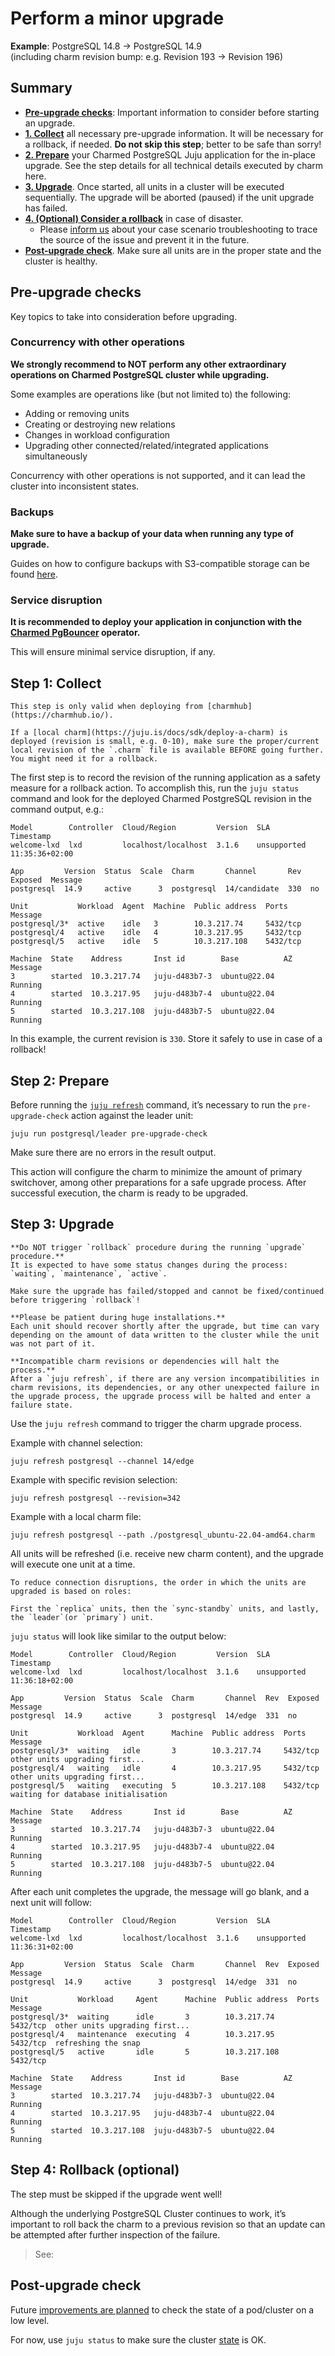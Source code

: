 # Perform a minor upgrade

**Example**: PostgreSQL 14.8 -> PostgreSQL 14.9<br/>
(including charm revision bump: e.g. Revision 193 -> Revision 196)

## Summary

- [**Pre-upgrade checks**](#pre-upgrade-checks): Important information to consider before starting an upgrade.
- [**1. Collect**](#step-1-collect) all necessary pre-upgrade information. It will be necessary for a rollback, if needed. **Do not skip this step**; better to be safe than sorry!
- [**2. Prepare**](#step-2-prepare) your Charmed PostgreSQL Juju application for the in-place upgrade. See the step details for all technical details executed by charm here.
- [**3. Upgrade**](#step-3-upgrade). Once started, all units in a cluster will be executed sequentially. The upgrade will be aborted (paused) if the unit upgrade has failed.
- [**4. (Optional) Consider a rollback**](#step-4-rollback-optional) in case of disaster. 
    - Please [inform us](/reference/contacts) about your case scenario troubleshooting to trace the source of the issue and prevent it in the future.
- [**Post-upgrade check**](#post-upgrade-check). Make sure all units are in the proper state and the cluster is healthy.

## Pre-upgrade checks

Key topics to take into consideration before upgrading.

### Concurrency with other operations
**We strongly recommend to NOT perform any other extraordinary operations on Charmed PostgreSQL cluster while upgrading.** 

Some examples are operations like (but not limited to) the following:

* Adding or removing units
* Creating or destroying new relations
* Changes in workload configuration
* Upgrading other connected/related/integrated applications simultaneously

Concurrency with other operations is not supported, and it can lead the cluster into inconsistent states.

### Backups
**Make sure to have a backup of your data when running any type of upgrade.**

Guides on how to configure backups with S3-compatible storage can be found [here](/how-to/back-up-and-restore/create-a-backup).

### Service disruption
**It is recommended to deploy your application in conjunction with the [Charmed PgBouncer](https://charmhub.io/pgbouncer) operator.** 

This will ensure minimal service disruption, if any.

## Step 1: Collect

```{note}
This step is only valid when deploying from [charmhub](https://charmhub.io/). 

If a [local charm](https://juju.is/docs/sdk/deploy-a-charm) is deployed (revision is small, e.g. 0-10), make sure the proper/current local revision of the `.charm` file is available BEFORE going further. You might need it for a rollback.
```

The first step is to record the revision of the running application as a safety measure for a rollback action. To accomplish this, run the `juju status` command and look for the deployed Charmed PostgreSQL revision in the command output, e.g.:

```text
Model        Controller  Cloud/Region         Version  SLA          Timestamp
welcome-lxd  lxd         localhost/localhost  3.1.6    unsupported  11:35:36+02:00

App         Version  Status  Scale  Charm       Channel       Rev  Exposed  Message
postgresql  14.9     active      3  postgresql  14/candidate  330  no       

Unit           Workload  Agent  Machine  Public address  Ports     Message
postgresql/3*  active    idle   3        10.3.217.74     5432/tcp  
postgresql/4   active    idle   4        10.3.217.95     5432/tcp  
postgresql/5   active    idle   5        10.3.217.108    5432/tcp  

Machine  State    Address       Inst id        Base          AZ  Message
3        started  10.3.217.74   juju-d483b7-3  ubuntu@22.04      Running
4        started  10.3.217.95   juju-d483b7-4  ubuntu@22.04      Running
5        started  10.3.217.108  juju-d483b7-5  ubuntu@22.04      Running
```

In this example, the current revision is `330`. Store it safely to use in case of a rollback!

## Step 2: Prepare

Before running the [`juju refresh`](https://juju.is/docs/juju/juju-refresh) command, it’s necessary to run the `pre-upgrade-check` action against the leader unit:

```text
juju run postgresql/leader pre-upgrade-check
```
Make sure there are no errors in the result output.

This action will configure the charm to minimize the amount of primary switchover, among other preparations for a safe upgrade process. After successful execution, the charm is ready to be upgraded.

## Step 3: Upgrade

```{important}
**Do NOT trigger `rollback` procedure during the running `upgrade` procedure.**
It is expected to have some status changes during the process: `waiting`, `maintenance`, `active`. 

Make sure the upgrade has failed/stopped and cannot be fixed/continued before triggering `rollback`!

**Please be patient during huge installations.**
Each unit should recover shortly after the upgrade, but time can vary depending on the amount of data written to the cluster while the unit was not part of it. 

**Incompatible charm revisions or dependencies will halt the process.**
After a `juju refresh`, if there are any version incompatibilities in charm revisions, its dependencies, or any other unexpected failure in the upgrade process, the upgrade process will be halted and enter a failure state.
```

Use the  `juju refresh` command to trigger the charm upgrade process.

Example with channel selection:
```text
juju refresh postgresql --channel 14/edge
```
Example with specific revision selection:
```text
juju refresh postgresql --revision=342
```
Example with a local charm file:
```text
juju refresh postgresql --path ./postgresql_ubuntu-22.04-amd64.charm
```

All units will be refreshed (i.e. receive new charm content), and the upgrade will execute one unit at a time. 

```{note}
To reduce connection disruptions, the order in which the units are upgraded is based on roles: 

First the `replica` units, then the `sync-standby` units, and lastly, the `leader`(or `primary`) unit. 
```

 `juju status` will look like similar to the output below:

```text
Model        Controller  Cloud/Region         Version  SLA          Timestamp
welcome-lxd  lxd         localhost/localhost  3.1.6    unsupported  11:36:18+02:00

App         Version  Status  Scale  Charm       Channel  Rev  Exposed  Message
postgresql  14.9     active      3  postgresql  14/edge  331  no       

Unit           Workload  Agent      Machine  Public address  Ports     Message
postgresql/3*  waiting   idle       3        10.3.217.74     5432/tcp  other units upgrading first...
postgresql/4   waiting   idle       4        10.3.217.95     5432/tcp  other units upgrading first...
postgresql/5   waiting   executing  5        10.3.217.108    5432/tcp  waiting for database initialisation

Machine  State    Address       Inst id        Base          AZ  Message
3        started  10.3.217.74   juju-d483b7-3  ubuntu@22.04      Running
4        started  10.3.217.95   juju-d483b7-4  ubuntu@22.04      Running
5        started  10.3.217.108  juju-d483b7-5  ubuntu@22.04      Running
```

After each unit completes the upgrade, the message will go blank, and a next unit will follow:

```text
Model        Controller  Cloud/Region         Version  SLA          Timestamp
welcome-lxd  lxd         localhost/localhost  3.1.6    unsupported  11:36:31+02:00

App         Version  Status  Scale  Charm       Channel  Rev  Exposed  Message
postgresql  14.9     active      3  postgresql  14/edge  331  no       

Unit           Workload     Agent      Machine  Public address  Ports     Message
postgresql/3*  waiting      idle       3        10.3.217.74     5432/tcp  other units upgrading first...
postgresql/4   maintenance  executing  4        10.3.217.95     5432/tcp  refreshing the snap
postgresql/5   active       idle       5        10.3.217.108    5432/tcp  

Machine  State    Address       Inst id        Base          AZ  Message
3        started  10.3.217.74   juju-d483b7-3  ubuntu@22.04      Running
4        started  10.3.217.95   juju-d483b7-4  ubuntu@22.04      Running
5        started  10.3.217.108  juju-d483b7-5  ubuntu@22.04      Running
```

## Step 4: Rollback (optional)

The step must be skipped if the upgrade went well! 

Although the underlying PostgreSQL Cluster continues to work, it’s important to roll back the charm to a previous revision so that an update can be attempted after further inspection of the failure. 

> See: [](/how-to/upgrade/perform-a-minor-rollback)

## Post-upgrade check

Future [improvements are planned](https://warthogs.atlassian.net/browse/DPE-2621) to check the state of a pod/cluster on a low level. 

For now, use `juju status` to make sure the cluster [state](/reference/statuses) is OK.

<!---
**TODOs:**

* Clearly describe "failure state"!!!
* How to check progress of upgrade (is it failed or running?)?
* Hints how to fix failed upgrade? mysql-shell hints....
* Describe pre-upgrade check: free space, etc.
* Hint to add extra unit to upgrade first keeping cluster "safe".
--->

